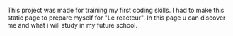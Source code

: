This project was made for training my first coding skills.
I had to make this static page to prepare myself for "Le reacteur".
In this page u can discover me and what i will study in my future school.
